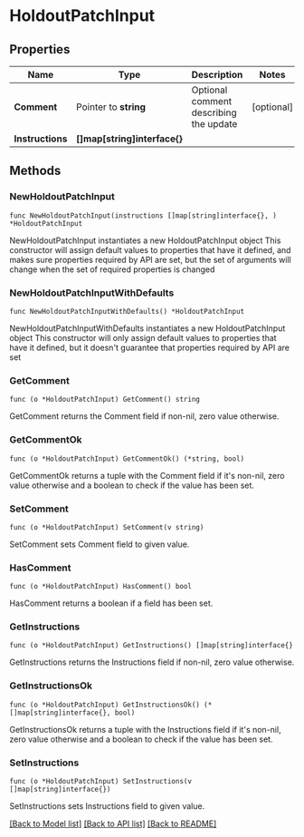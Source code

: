# HoldoutPatchInput

## Properties

Name | Type | Description | Notes
------------ | ------------- | ------------- | -------------
**Comment** | Pointer to **string** | Optional comment describing the update | [optional] 
**Instructions** | **[]map[string]interface{}** |  | 

## Methods

### NewHoldoutPatchInput

`func NewHoldoutPatchInput(instructions []map[string]interface{}, ) *HoldoutPatchInput`

NewHoldoutPatchInput instantiates a new HoldoutPatchInput object
This constructor will assign default values to properties that have it defined,
and makes sure properties required by API are set, but the set of arguments
will change when the set of required properties is changed

### NewHoldoutPatchInputWithDefaults

`func NewHoldoutPatchInputWithDefaults() *HoldoutPatchInput`

NewHoldoutPatchInputWithDefaults instantiates a new HoldoutPatchInput object
This constructor will only assign default values to properties that have it defined,
but it doesn't guarantee that properties required by API are set

### GetComment

`func (o *HoldoutPatchInput) GetComment() string`

GetComment returns the Comment field if non-nil, zero value otherwise.

### GetCommentOk

`func (o *HoldoutPatchInput) GetCommentOk() (*string, bool)`

GetCommentOk returns a tuple with the Comment field if it's non-nil, zero value otherwise
and a boolean to check if the value has been set.

### SetComment

`func (o *HoldoutPatchInput) SetComment(v string)`

SetComment sets Comment field to given value.

### HasComment

`func (o *HoldoutPatchInput) HasComment() bool`

HasComment returns a boolean if a field has been set.

### GetInstructions

`func (o *HoldoutPatchInput) GetInstructions() []map[string]interface{}`

GetInstructions returns the Instructions field if non-nil, zero value otherwise.

### GetInstructionsOk

`func (o *HoldoutPatchInput) GetInstructionsOk() (*[]map[string]interface{}, bool)`

GetInstructionsOk returns a tuple with the Instructions field if it's non-nil, zero value otherwise
and a boolean to check if the value has been set.

### SetInstructions

`func (o *HoldoutPatchInput) SetInstructions(v []map[string]interface{})`

SetInstructions sets Instructions field to given value.



[[Back to Model list]](../README.md#documentation-for-models) [[Back to API list]](../README.md#documentation-for-api-endpoints) [[Back to README]](../README.md)


